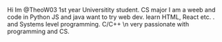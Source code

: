 Hi Im @TheoW03 
1st year Universitity student. CS major 
I am a weeb and code in Python JS and java 
want to try web dev. learn HTML, React etc. . and Systems level programming. C/C++ \n
very passionate with programming and CS.  

